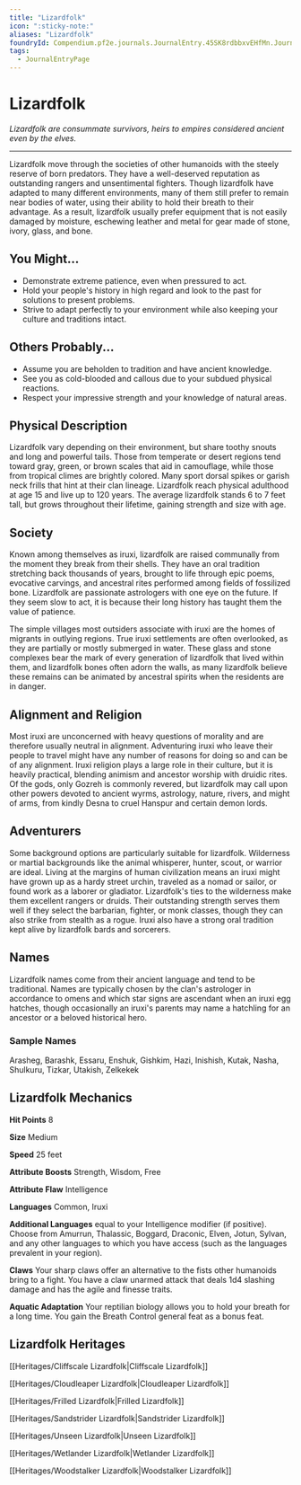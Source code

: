 ```yaml
---
title: "Lizardfolk"
icon: ":sticky-note:"
aliases: "Lizardfolk"
foundryId: Compendium.pf2e.journals.JournalEntry.45SK8rdbbxvEHfMn.JournalEntryPage.cbLJs37Nc8FveriK
tags:
  - JournalEntryPage
---
```


# Lizardfolk
_Lizardfolk are consummate survivors, heirs to empires considered ancient even by the elves._

* * *

Lizardfolk move through the societies of other humanoids with the steely reserve of born predators. They have a well-deserved reputation as outstanding rangers and unsentimental fighters. Though lizardfolk have adapted to many different environments, many of them still prefer to remain near bodies of water, using their ability to hold their breath to their advantage. As a result, lizardfolk usually prefer equipment that is not easily damaged by moisture, eschewing leather and metal for gear made of stone, ivory, glass, and bone.

## You Might...

*   Demonstrate extreme patience, even when pressured to act.
*   Hold your people's history in high regard and look to the past for solutions to present problems.
*   Strive to adapt perfectly to your environment while also keeping your culture and traditions intact.

## Others Probably...

*   Assume you are beholden to tradition and have ancient knowledge.
*   See you as cold-blooded and callous due to your subdued physical reactions.
*   Respect your impressive strength and your knowledge of natural areas.

## Physical Description

Lizardfolk vary depending on their environment, but share toothy snouts and long and powerful tails. Those from temperate or desert regions tend toward gray, green, or brown scales that aid in camouflage, while those from tropical climes are brightly colored. Many sport dorsal spikes or garish neck frills that hint at their clan lineage. Lizardfolk reach physical adulthood at age 15 and live up to 120 years. The average lizardfolk stands 6 to 7 feet tall, but grows throughout their lifetime, gaining strength and size with age.

## Society

Known among themselves as iruxi, lizardfolk are raised communally from the moment they break from their shells. They have an oral tradition stretching back thousands of years, brought to life through epic poems, evocative carvings, and ancestral rites performed among fields of fossilized bone. Lizardfolk are passionate astrologers with one eye on the future. If they seem slow to act, it is because their long history has taught them the value of patience.

The simple villages most outsiders associate with iruxi are the homes of migrants in outlying regions. True iruxi settlements are often overlooked, as they are partially or mostly submerged in water. These glass and stone complexes bear the mark of every generation of lizardfolk that lived within them, and lizardfolk bones often adorn the walls, as many lizardfolk believe these remains can be animated by ancestral spirits when the residents are in danger.

## Alignment and Religion

Most iruxi are unconcerned with heavy questions of morality and are therefore usually neutral in alignment. Adventuring iruxi who leave their people to travel might have any number of reasons for doing so and can be of any alignment. Iruxi religion plays a large role in their culture, but it is heavily practical, blending animism and ancestor worship with druidic rites. Of the gods, only Gozreh is commonly revered, but lizardfolk may call upon other powers devoted to ancient wyrms, astrology, nature, rivers, and might of arms, from kindly Desna to cruel Hanspur and certain demon lords.

## Adventurers

Some background options are particularly suitable for lizardfolk. Wilderness or martial backgrounds like the animal whisperer, hunter, scout, or warrior are ideal. Living at the margins of human civilization means an iruxi might have grown up as a hardy street urchin, traveled as a nomad or sailor, or found work as a laborer or gladiator. Lizardfolk's ties to the wilderness make them excellent rangers or druids. Their outstanding strength serves them well if they select the barbarian, fighter, or monk classes, though they can also strike from stealth as a rogue. Iruxi also have a strong oral tradition kept alive by lizardfolk bards and sorcerers.

## Names

Lizardfolk names come from their ancient language and tend to be traditional. Names are typically chosen by the clan's astrologer in accordance to omens and which star signs are ascendant when an iruxi egg hatches, though occasionally an iruxi's parents may name a hatchling for an ancestor or a beloved historical hero.

### Sample Names

Arasheg, Barashk, Essaru, Enshuk, Gishkim, Hazi, Inishish, Kutak, Nasha, Shulkuru, Tizkar, Utakish, Zelkekek

## Lizardfolk Mechanics

**Hit Points** 8

**Size** Medium

**Speed** 25 feet

**Attribute Boosts** Strength, Wisdom, Free

**Attribute Flaw** Intelligence

**Languages** Common, Iruxi

**Additional Languages** equal to your Intelligence modifier (if positive). Choose from Amurrun, Thalassic, Boggard, Draconic, Elven, Jotun, Sylvan, and any other languages to which you have access (such as the languages prevalent in your region).

**Claws** Your sharp claws offer an alternative to the fists other humanoids bring to a fight. You have a claw unarmed attack that deals 1d4 slashing damage and has the agile and finesse traits.

**Aquatic Adaptation** Your reptilian biology allows you to hold your breath for a long time. You gain the Breath Control general feat as a bonus feat.

## Lizardfolk Heritages

[[Heritages/Cliffscale Lizardfolk|Cliffscale Lizardfolk]]

[[Heritages/Cloudleaper Lizardfolk|Cloudleaper Lizardfolk]]

[[Heritages/Frilled Lizardfolk|Frilled Lizardfolk]]

[[Heritages/Sandstrider Lizardfolk|Sandstrider Lizardfolk]]

[[Heritages/Unseen Lizardfolk|Unseen Lizardfolk]]

[[Heritages/Wetlander Lizardfolk|Wetlander Lizardfolk]]

[[Heritages/Woodstalker Lizardfolk|Woodstalker Lizardfolk]]